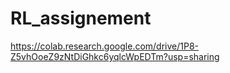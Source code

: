 # RL_assignement
https://colab.research.google.com/drive/1P8-Z5vhOoeZ9zNtDiGhkc6yqlcWpEDTm?usp=sharing
